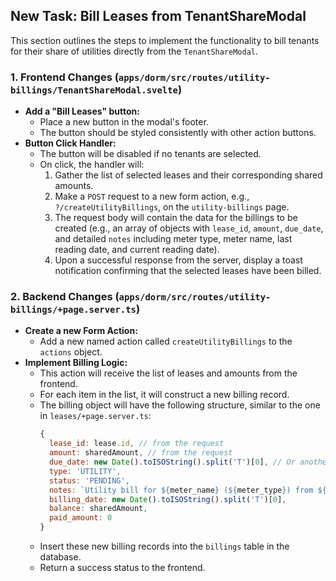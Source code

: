 

## New Task: Bill Leases from TenantShareModal

This section outlines the steps to implement the functionality to bill tenants for their share of utilities directly from the `TenantShareModal`.

### 1. Frontend Changes (`apps/dorm/src/routes/utility-billings/TenantShareModal.svelte`)

-   **Add a "Bill Leases" button:**
    -   Place a new button in the modal's footer.
    -   The button should be styled consistently with other action buttons.
-   **Button Click Handler:**
    -   The button will be disabled if no tenants are selected.
    -   On click, the handler will:
        1.  Gather the list of selected leases and their corresponding shared amounts.
        2.  Make a `POST` request to a new form action, e.g., `?/createUtilityBillings`, on the `utility-billings` page.
        3.  The request body will contain the data for the billings to be created (e.g., an array of objects with `lease_id`, `amount`, `due_date`, and detailed `notes` including meter type, meter name, last reading date, and current reading date).
        4.  Upon a successful response from the server, display a toast notification confirming that the selected leases have been billed.

### 2. Backend Changes (`apps/dorm/src/routes/utility-billings/+page.server.ts`)

-   **Create a new Form Action:**
    -   Add a new named action called `createUtilityBillings` to the `actions` object.
-   **Implement Billing Logic:**
    -   This action will receive the list of leases and amounts from the frontend.
    -   For each item in the list, it will construct a new billing record.
    -   The billing object will have the following structure, similar to the one in `leases/+page.server.ts`:
        ```javascript
        {
          lease_id: lease.id, // from the request
          amount: sharedAmount, // from the request
          due_date: new Date().toISOString().split('T')[0], // Or another appropriate date
          type: 'UTILITY',
          status: 'PENDING',
          notes: `Utility bill for ${meter_name} (${meter_type}) from ${last_reading_date} to ${current_reading_date}`,
          billing_date: new Date().toISOString().split('T')[0],
          balance: sharedAmount,
          paid_amount: 0
        }
        ```
    -   Insert these new billing records into the `billings` table in the database.
    -   Return a success status to the frontend.
